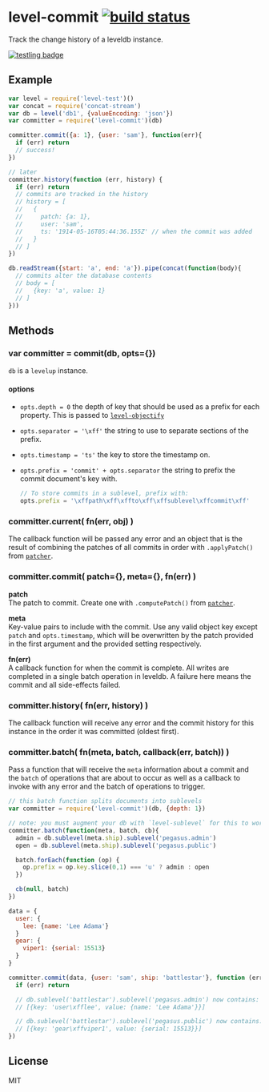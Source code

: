 # level-commit [![build status](https://secure.travis-ci.org/nrw/level-commit.png)](http://travis-ci.org/nrw/level-commit)

Track the change history of a leveldb instance.

[![testling badge](https://ci.testling.com/nrw/level-commit.png)](https://ci.testling.com/nrw/level-commit)

## Example

``` js
var level = require('level-test')()
var concat = require('concat-stream')
var db = level('db1', {valueEncoding: 'json'})
var committer = require('level-commit')(db)

committer.commit({a: 1}, {user: 'sam'}, function(err){
  if (err) return
  // success!
})

// later
committer.history(function (err, history) {
  if (err) return
  // commits are tracked in the history
  // history = [
  //   {
  //     patch: {a: 1},
  //     user: 'sam',
  //     ts: '1914-05-16T05:44:36.155Z' // when the commit was added
  //   }
  // ]
})

db.readStream({start: 'a', end: 'a'}).pipe(concat(function(body){
  // commits alter the database contents
  // body = [
  //   {key: 'a', value: 1}
  // ]
}))

```

## Methods

### var committer = commit(db, opts={})

`db` is a `levelup` instance.

#### options

- `opts.depth = 0` the depth of key that should be used as a prefix for each property.
  This is passed to [`level-objectify`](https://www.npmjs.org/package/level-objectify)
- `opts.separator = '\xff'` the string to use to separate sections of the prefix.
- `opts.timestamp = 'ts'` the key to store the timestamp on.
- `opts.prefix = 'commit' + opts.separator` the string to prefix the commit document's key with.

  ``` js
  // To store commits in a sublevel, prefix with:
  opts.prefix = '\xffpath\xff\xffto\xff\xffsublevel\xffcommit\xff'
  ```


### committer.current( fn(err, obj) )

The callback function will be passed any error and an object that is the result
of combining the patches of all commits in order with `.applyPatch()` from
[`patcher`](https://www.npmjs.org/package/patcher).

### committer.commit( patch={}, meta={}, fn(err) )

**patch**  
The patch to commit. Create one with `.computePatch()` from [`patcher`](https://www.npmjs.org/package/patcher).

**meta**  
Key-value pairs to include with the commit. Use any valid object key except `patch` and `opts.timestamp`, which will
be overwritten by the patch provided in the first argument and the provided setting respectively.

**fn(err)**  
A callback function for when the commit is complete. All writes are completed
in a single batch operation in leveldb. A failure here means the commit and all
side-effects failed.

### committer.history( fn(err, history) )

The callback function will receive any error and the commit history for this
instance in the order it was committed (oldest first).

### committer.batch( fn(meta, batch, callback(err, batch)) )

Pass a function that will receive the `meta` information about a commit and the
`batch` of operations that are about to occur as well as a callback to invoke
with any error and the batch of operations to trigger.

``` js
// this batch function splits documents into sublevels
var committer = require('level-commit')(db, {depth: 1})

// note: you must augment your db with `level-sublevel` for this to work!
committer.batch(function(meta, batch, cb){
  admin = db.sublevel(meta.ship).sublevel('pegasus.admin')
  open = db.sublevel(meta.ship).sublevel('pegasus.public')

  batch.forEach(function (op) {
    op.prefix = op.key.slice(0,1) === 'u' ? admin : open
  })

  cb(null, batch)
})

data = {
  user: {
    lee: {name: 'Lee Adama'}
  }
  gear: {
    viper1: {serial: 15513}
  }
}

committer.commit(data, {user: 'sam', ship: 'battlestar'}, function (err) {
  if (err) return

  // db.sublevel('battlestar').sublevel('pegasus.admin') now contains:
  // [{key: 'user\xfflee', value: {name: 'Lee Adama'}}]

  // db.sublevel('battlestar').sublevel('pegasus.public') now contains:
  // [{key: 'gear\xffviper1', value: {serial: 15513}}]
})
```

## License

MIT
